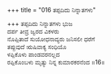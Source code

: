 +++
title = "016 ತಪ್ಪದಿದು ನಿನ್ನಾತಗಳು"

+++
ತಪ್ಪದಿದು ನಿನ್ನಾತಗಳು ಭುಜ  
ದರ್ಪ ತೀವ್ರ ಜ್ವರದ ವಿಕಳರು  
ನೊಪ್ಪಿತಾದೆ ಸುಯೋಧನಾದ್ಯರು ಜನಿಸಲೀ ಧರೆಗೆ   
ತಪ್ಪುವುದೆ ಋಷಿವಾಕ್ಯ ಸಂಧಿಯೊ  
ಳಪ್ಪಿಕೊಳು ಪಾಂಡವರನಲ್ಲದ  
ರಪ್ಪಿಕೊಂಬಳು ಮೃತ್ಯು ನಿನ್ನ ಕುಮಾರಕರನೆಂದ      ॥16॥